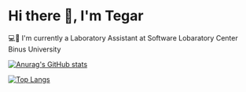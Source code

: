 # Hi there 👋, I'm Tegar

💻👔 I'm currently a Laboratory Assistant at Software Lobaratory Center Binus University

[![Anurag's GitHub stats](https://readme-stats-mocha-sigma.vercel.app/api?username=tegarabd&show_icons=true&theme=transparent&count_private=true&include_all_commits=true&rank_icon=github)](https://github.com/tegarabd)

[![Top Langs](https://readme-stats-mocha-sigma.vercel.app/api/top-langs/?username=tegarabd&layout=compact&langs_count=10&theme=transparent&count_private=true&include_all_commits=true&rank_icon=github)](https://github.com/tegarabd)

